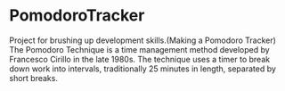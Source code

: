 # PomodoroTracker
Project for brushing up development skills.(Making a Pomodoro Tracker)  The Pomodoro Technique is a time management method developed by Francesco Cirillo in the late 1980s. The technique uses a timer to break down work into intervals, traditionally 25 minutes in length, separated by short breaks.
